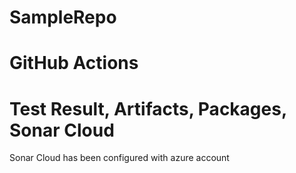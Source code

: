 # SampleRepo

# GitHub Actions
# Test Result, Artifacts, Packages, Sonar Cloud

Sonar Cloud has been configured with azure account
